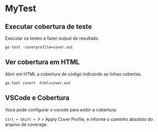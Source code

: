 # MyTest

Executar cobertura de teste
---

Executar os testes e fazer output do resultado.
```
go test -coverprofile=cover.out
```

Ver cobertura em HTML
---

Abrir em HTML a cobertura de código indicando as linhas cobertas.
```
go tool covert -html=cover.out
```

VSCode e Cobertura
---

Voce pode configurar o vscode para exibir a cobertura:

`Ctrl + Shift + P` > Apply Cover Profile, e informe o caminho absoluto do arquivo de coverage.
